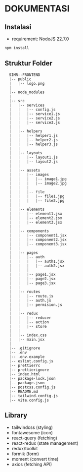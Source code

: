 # DOKUMENTASI

## Instalasi

-   requirement: NodeJS 22.7.0

```bash
npm install
```

## Struktur Folder

```
  SIMR--FRONTEND
  |-- public
  |   |-- logo.png
  |
  |-- node_modules
  |
  |-- src
  |   |-- services
  |   |   |-- config.js
  |   |   |-- service1.js
  |   |   |-- service2.js
  |   |   |-- service3.js
  |   |
  |   |-- helpers
  |   |   |-- helper1.js
  |   |   |-- helper2.js
  |   |   |-- helper3.js
  |   |
  |   |-- layouts
  |   |   |-- layout1.js
  |   |   |-- layout2.js
  |   |
  |   |-- assets
  |   |   |-- images
  |   |   |   |-- image1.jpg
  |   |   |   |-- image2.jpg
  |   |   |
  |   |   |-- file
  |   |   |   |-- file1.jpg
  |   |   |   |-- file2.jpg
  |   |
  |   |-- elements
  |   |   |-- element1.jsx
  |   |   |-- element2.jsx
  |   |   |-- element3.jsx
  |   |
  |   |-- components
  |   |   |-- component1.jsx
  |   |   |-- component2.jsx
  |   |   |-- component3.jsx
  |   |
  |   |-- pages
  |   |   |-- auth
  |   |   |   |-- auth1.jsx
  |   |   |   |-- auth2.jsx
  |   |   |
  |   |   |-- page1.jsx
  |   |   |-- page2.jsx
  |   |   |-- page3.jsx
  |   |
  |   |-- routes
  |   |   |-- route.js
  |   |   |-- auth.js
  |   |   |-- permision.js
  |   |
  |   |-- redux
  |   |   |-- reducer
  |   |   |-- action
  |   |   |-- store
  |   |
  |   |-- index.css
  |   |-- main.jsx
  |
  |-- .gitignore
  |-- .env
  |-- .env.example
  |-- eslint.config.js
  |-- prettierrc
  |-- prettierignore
  |-- index.html
  |-- package-lock.json
  |-- package.json
  |-- postcss.config.js
  |-- README.md
  |-- tailwind.config.js
  |-- vite.config.js
```

## Library

-   tailwindcss (styling)
-   fontawesome (icon)
-   react-query (fetching)
-   react-redux (state management)
-   redux/toolkit
-   formik (form)
-   moment (convert time)
-   axios (fetching API)
